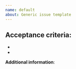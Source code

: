 ```yaml
---
name: default
about: Generic issue template
---
```

<!-- Description here -->


**Acceptance criteria**:
- 
- 
- 

**Additional information**:
